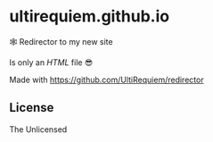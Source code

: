 # ultirequiem.github.io

🕸 Redirector to my new site

Is only an *HTML* file 😎

Made with https://github.com/UltiRequiem/redirector

## License

The Unlicensed
